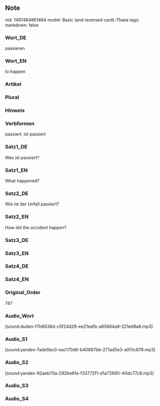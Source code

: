 ## Note
nid: 1497484861464
model: Basic (and reversed card)-75aea
tags: 
markdown: false

### Wort_DE
passieren

### Wort_EN
to happen

### Artikel


### Plural


### Hinweis


### Verbformen
passiert, ist passiert

### Satz1_DE
Was ist passiert?

### Satz1_EN
What happened?

### Satz2_DE
Wie ist der Unfall passiert?

### Satz2_EN
How did the accident happen?

### Satz3_DE


### Satz3_EN


### Satz4_DE


### Satz4_EN


### Original_Order
747

### Audio_Wort
[sound:duden-f7b6638d-c5f24d28-ee21eafb-a85664a9-221ed8a8.mp3]

### Audio_S1
[sound:yandex-7ade5bc0-eac170d8-b40887bb-271ad5e3-a0f3c678.mp3]

### Audio_S2
[sound:yandex-92aeb70a-292be6fa-f33772f1-d1a72690-40dc77c8.mp3]

### Audio_S3


### Audio_S4

